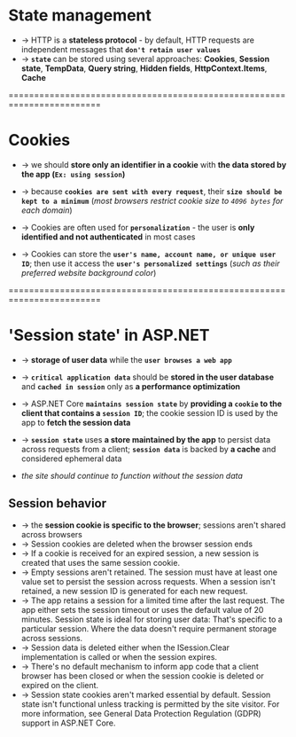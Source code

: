 
# State management
* -> HTTP is a **stateless protocol** - by default, HTTP requests are independent messages that **`don't retain user values`**
* -> **`state`** can be stored using several approaches: **Cookies**, **Session state**, **TempData**, **Query string**, **Hidden fields**, **HttpContext.Items**, **Cache**

========================================================================
# Cookies
* -> we should **store only an identifier in a cookie** with **the data stored by the app (`Ex: using session`)**
* -> because **`cookies are sent with every request`**, their **`size should be kept to a minimum`** (_most browsers restrict cookie size to `4096 bytes` for each domain_)

* -> Cookies are often used for **`personalization`** - the user is **only identified and not authenticated** in most cases
* -> Cookies can store the **`user's name, account name, or unique user ID`**; then use it access the **`user's personalized settings`** (_such as their preferred website background color_)

========================================================================
# 'Session state' in ASP.NET 
* -> **storage of user data** while the **`user browses a web app`** 
* -> **`critical application data`** should be **stored in the user database** and **`cached in session`** only as **a performance optimization**
* -> ASP.NET Core **`maintains session state`** by **providing a `cookie` to the client that contains a `session ID`**; the cookie session ID is used by the app to **fetch the session data**

* -> **`session state`** uses **a store maintained by the app** to persist data across requests from a client; **`session data`** is backed by **a cache** and considered ephemeral data
* _the site should continue to function without the session data_

## Session behavior
* -> the **session cookie is specific to the browser**; sessions aren't shared across browsers
* -> Session cookies are deleted when the browser session ends
* -> If a cookie is received for an expired session, a new session is created that uses the same session cookie.
* -> Empty sessions aren't retained. The session must have at least one value set to persist the session across requests. When a session isn't retained, a new session ID is generated for each new request.
* -> The app retains a session for a limited time after the last request. The app either sets the session timeout or uses the default value of 20 minutes. Session state is ideal for storing user data:
That's specific to a particular session.
Where the data doesn't require permanent storage across sessions.
* -> Session data is deleted either when the ISession.Clear implementation is called or when the session expires.
* -> There's no default mechanism to inform app code that a client browser has been closed or when the session cookie is deleted or expired on the client.
* -> Session state cookies aren't marked essential by default. Session state isn't functional unless tracking is permitted by the site visitor. For more information, see General Data Protection Regulation (GDPR) support in ASP.NET Core.


